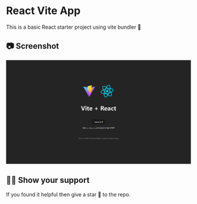 # React Vite App
This is a basic React starter project using vite bundler 🌟

## 📷 Screenshot

![Screenshot](images/screenshot.png)

## 🙏🏼 Show your support

If you found it helpful then give a star 🌟 to the repo.
